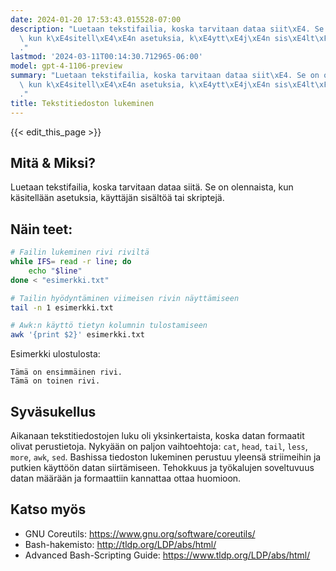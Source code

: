 ```yaml
---
date: 2024-01-20 17:53:43.015528-07:00
description: "Luetaan tekstifailia, koska tarvitaan dataa siit\xE4. Se on olennaista,\
  \ kun k\xE4sitell\xE4\xE4n asetuksia, k\xE4ytt\xE4j\xE4n sis\xE4lt\xF6\xE4 tai skriptej\xE4\
  ."
lastmod: '2024-03-11T00:14:30.712965-06:00'
model: gpt-4-1106-preview
summary: "Luetaan tekstifailia, koska tarvitaan dataa siit\xE4. Se on olennaista,\
  \ kun k\xE4sitell\xE4\xE4n asetuksia, k\xE4ytt\xE4j\xE4n sis\xE4lt\xF6\xE4 tai skriptej\xE4\
  ."
title: Tekstitiedoston lukeminen
---
```


{{< edit_this_page >}}

## Mitä & Miksi?
Luetaan tekstifailia, koska tarvitaan dataa siitä. Se on olennaista, kun käsitellään asetuksia, käyttäjän sisältöä tai skriptejä.

## Näin teet:
```Bash
# Failin lukeminen rivi riviltä
while IFS= read -r line; do
    echo "$line"
done < "esimerkki.txt"

# Tailin hyödyntäminen viimeisen rivin näyttämiseen
tail -n 1 esimerkki.txt

# Awk:n käyttö tietyn kolumnin tulostamiseen
awk '{print $2}' esimerkki.txt
```

Esimerkki ulostulosta:
```
Tämä on ensimmäinen rivi.
Tämä on toinen rivi.
```

## Syväsukellus
Aikanaan tekstitiedostojen luku oli yksinkertaista, koska datan formaatit olivat perustietoja. Nykyään on paljon vaihtoehtoja: `cat`, `head`, `tail`, `less`, `more`, `awk`, `sed`. Bashissa tiedoston lukeminen perustuu yleensä striimeihin ja putkien käyttöön datan siirtämiseen. Tehokkuus ja työkalujen soveltuvuus datan määrään ja formaattiin kannattaa ottaa huomioon.

## Katso myös
- GNU Coreutils: https://www.gnu.org/software/coreutils/
- Bash-hakemisto: http://tldp.org/LDP/abs/html/
- Advanced Bash-Scripting Guide: https://www.tldp.org/LDP/abs/html/
